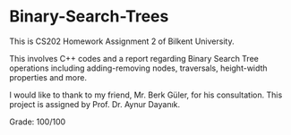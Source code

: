 # Binary-Search-Trees
This is CS202 Homework Assignment 2 of Bilkent University.

This involves C++ codes and a report regarding Binary Search Tree operations including adding-removing nodes, traversals, height-width properties and more.

I would like to thank to my friend, Mr. Berk Güler, for his consultation. This project is assigned by Prof. Dr. Aynur Dayanık.

Grade: 100/100

